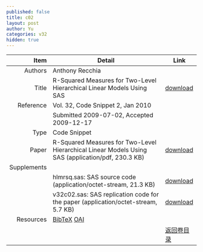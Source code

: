 ```yaml
---
published: false
title: c02
layout: post
author: Yu
categories: v32
hidden: true
---
```


| Item | Detail | Link |
|---:|---|---|
| Authors | Anthony  Recchia| |
| Title |R-Squared Measures for Two-Level Hierarchical Linear Models Using SAS | [download](http://www.jstatsoft.org/v32/c02/paper) |
| Reference |Vol. 32, Code Snippet 2, Jan 2010 | |
| | Submitted 2009-07-02, Accepted 2009-12-17| | 
| Type | Code Snippet| |
| Paper | R-Squared Measures for Two-Level Hierarchical Linear Models Using SAS  (application/pdf, 230.3 KB)| [download](http://www.jstatsoft.org/v32/c02/paper) |
| Supplements | | |
| |hlmrsq.sas: SAS source code  (application/octet-stream, 21.3 KB)|  [download](http://www.jstatsoft.org/v32/c02/supp/1) |
| |v32c02.sas: SAS replication code for the paper  (application/octet-stream, 5.7 KB)|  [download](http://www.jstatsoft.org/v32/c02/supp/2) |
| Resources | [BibTeX](http://www.jstatsoft.org/v32/c02/bibtex) [OAI](http://www.jstatsoft.org/oai?verb=GetRecord&identifier=oai.jstatsoft/v32/c02&prefix=oai_dc)| |
| |  | [返回卷目录]({{site.baseurl}}/volume/v32.html) |